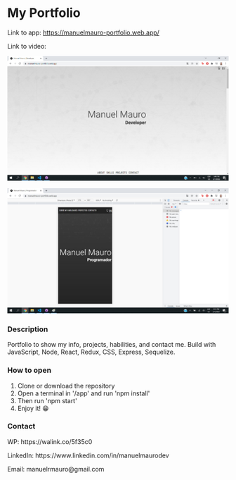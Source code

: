 # My Portfolio

Link to app: https://manuelmauro-portfolio.web.app/

Link to video: 

<p align='center'>
    <img src='/screenshot.jpg' </img>
</p>
<p align='center'>
    <img src='/screenshot2.jpg' </img>
</p>

### Description

Portfolio to show my info, projects, habilities, and contact me. Build with JavaScript, Node, React, Redux, CSS, Express, Sequelize. 


### How to open

<ol>
    <li>Clone or download the repository</li>
      <li>Open a terminal in '/app' and run 'npm install'</li>
    <li>Then run 'npm start'</li>
    <li>Enjoy it! 😁</li>
</ol>

### Contact

<p>WP: https://walink.co/5f35c0</p>
<p>LinkedIn: https://www.linkedin.com/in/manuelmaurodev</p>
<p>Email: manuelrmauro@gmail.com</p>
